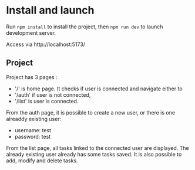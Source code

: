 # Install and launch

Run `npm install` to install the project, then `npm run dev` to launch development server.

Access via http://localhost:5173/

## Project

Project has 3 pages :
- '/' is home page. It checks if user is connected and navigate either to
- '/auth' if user is not connected,
- '/list' is user is connected.

From the auth page, it is possible to create a new user, or there is one alreaddy existing user:
- username: test
- password: test

From the list page, all tasks linked to the connected user are displayed. The already existing user already has some tasks saved. It is also possible to add, modify and delete tasks.